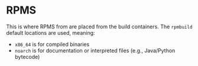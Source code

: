 # RPMS

This is where RPMS from are placed from the build containers.  The `rpmbuild`
default locations are used, meaning:

* `x86_64` is for compiled binaries
* `noarch` is for documentation or interpreted files (e.g., Java/Python bytecode)

